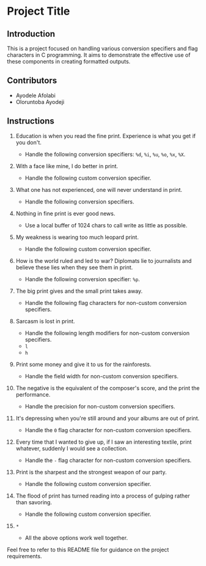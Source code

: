 # Project Title

## Introduction

This is a project focused on handling various conversion specifiers and flag characters in C programming. It aims to demonstrate the effective use of these components in creating formatted outputs. 

## Contributors

- Ayodele Afolabi
- Oloruntoba Ayodeji

## Instructions

1. Education is when you read the fine print. Experience is what you get if you don't.
   - Handle the following conversion specifiers: `%d`, `%i`, `%u`, `%o`, `%x`, `%X`.

2. With a face like mine, I do better in print.
   - Handle the following custom conversion specifier.

3. What one has not experienced, one will never understand in print.
   - Handle the following conversion specifiers.

4. Nothing in fine print is ever good news.
   - Use a local buffer of 1024 chars to call write as little as possible.

5. My weakness is wearing too much leopard print.
   - Handle the following custom conversion specifier.

6. How is the world ruled and led to war? Diplomats lie to journalists and believe these lies when they see them in print.
   - Handle the following conversion specifier: `%p`.

7. The big print gives and the small print takes away.
   - Handle the following flag characters for non-custom conversion specifiers.

8. Sarcasm is lost in print.
   - Handle the following length modifiers for non-custom conversion specifiers.
   - `l`
   - `h`

9. Print some money and give it to us for the rainforests.
   - Handle the field width for non-custom conversion specifiers.

10. The negative is the equivalent of the composer's score, and the print the performance.
    - Handle the precision for non-custom conversion specifiers.

11. It's depressing when you're still around and your albums are out of print.
    - Handle the `0` flag character for non-custom conversion specifiers.

12. Every time that I wanted to give up, if I saw an interesting textile, print whatever, suddenly I would see a collection.
    - Handle the `-` flag character for non-custom conversion specifiers.

13. Print is the sharpest and the strongest weapon of our party.
    - Handle the following custom conversion specifier.

14. The flood of print has turned reading into a process of gulping rather than savoring.
    - Handle the following custom conversion specifier.

15. `*`
    - All the above options work well together.

Feel free to refer to this README file for guidance on the project requirements.

